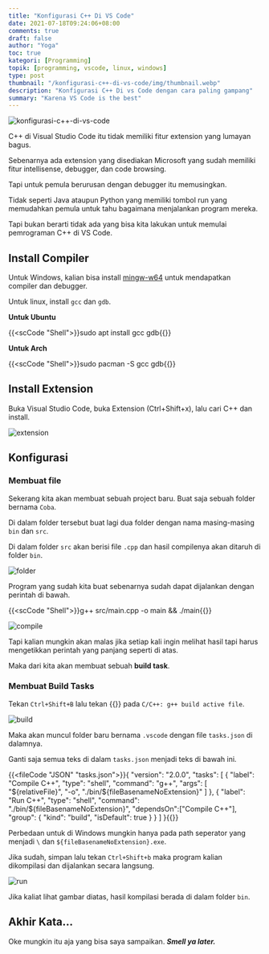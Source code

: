 ```yaml
---
title: "Konfigurasi C++ Di VS Code"
date: 2021-07-18T09:24:06+08:00
comments: true
draft: false
author: "Yoga"
toc: true
kategori: [Programming]
topik: [programming, vscode, linux, windows]
type: post
thumbnail: "/konfigurasi-c++-di-vs-code/img/thumbnail.webp"
description: "Konfigurasi C++ Di vs Code dengan cara paling gampang"
summary: "Karena VS Code is the best"
---
```


![konfigurasi-c++-di-vs-code](/konfigurasi-c++-di-vs-code/img/thumbnail.webp)

C++ di Visual Studio Code itu tidak memiliki fitur extension yang lumayan bagus.

Sebenarnya ada extension yang disediakan Microsoft yang sudah memiliki fitur intellisense, debugger, dan code browsing.

Tapi untuk pemula berurusan dengan debugger itu memusingkan.

Tidak seperti Java ataupun Python yang memiliki tombol run yang memudahkan pemula untuk tahu bagaimana menjalankan program mereka.

Tapi bukan berarti tidak ada yang bisa kita lakukan untuk memulai pemrograman C++ di VS Code.

## Install Compiler

Untuk Windows, kalian bisa install [mingw-w64](http://mingw-w64.org/doku.php) untuk mendapatkan compiler dan debugger.

Untuk linux, install `gcc` dan `gdb`.

**Untuk Ubuntu**

{{<scCode "Shell">}}sudo apt install gcc gdb{{</scCode>}}

**Untuk Arch**

{{<scCode "Shell">}}sudo pacman -S gcc gdb{{</scCode>}}

## Install Extension

Buka Visual Studio Code, buka Extension (Ctrl+Shift+x), lalu cari C++ dan install.

![extension](/konfigurasi-c++-di-vs-code/img/extension.webp)

## Konfigurasi

### Membuat file

Sekerang kita akan membuat sebuah project baru. Buat saja sebuah folder bernama `Coba`.

Di dalam folder tersebut buat lagi dua folder dengan nama masing-masing `bin` dan `src`.

Di dalam folder `src` akan berisi file `.cpp` dan hasil compilenya akan ditaruh di folder `bin`.

![folder](/konfigurasi-c++-di-vs-code/img/folder.webp)

Program yang sudah kita buat sebenarnya sudah dapat dijalankan dengan perintah di bawah.

{{<scCode "Shell">}}g++ src/main.cpp -o main && ./main{{</scCode>}}

![compile](/konfigurasi-c++-di-vs-code/img/compile.webp)

Tapi kalian mungkin akan malas jika setiap kali ingin melihat hasil tapi harus mengetikkan perintah yang panjang seperti di atas.

Maka dari kita akan membuat sebuah **build task**.

### Membuat Build Tasks

Tekan `Ctrl+Shift+B` lalu tekan {{<scIcon class="fa fa-cog">}} pada `C/C++: g++ build active file`.

![build](/konfigurasi-c++-di-vs-code/img/build.webp)

Maka akan muncul folder baru bernama `.vscode` dengan file `tasks.json` di dalamnya.

Ganti saja semua teks di dalam `tasks.json` menjadi teks di bawah ini.

{{<fileCode "JSON" "tasks.json">}}{
    "version": "2.0.0",
    "tasks": [
        {
            "label": "Compile C++",
            "type": "shell",
            "command": "g++",
            "args": [
                "${relativeFile}",
                "-o",
                "./bin/${fileBasenameNoExtension}"
            ]
        },
        {
            "label": "Run C++",
            "type": "shell",
            "command": "./bin/${fileBasenameNoExtension}",
            "dependsOn":["Compile C++"],
            "group": {
                "kind": "build",
                "isDefault": true
            }
        }
    ]
}{{</fileCode>}}


Perbedaan untuk di Windows mungkin hanya pada path seperator yang menjadi `\` dan `${fileBasenameNoExtension}.exe`.

Jika sudah, simpan lalu tekan `Ctrl+Shift+b` maka program kalian dikompilasi dan dijalankan secara langsung.

![run](/konfigurasi-c++-di-vs-code/img/run.webp)

Jika kaliat lihat gambar diatas, hasil kompilasi berada di dalam folder `bin`.

## Akhir Kata...

Oke mungkin itu aja yang bisa saya sampaikan. **_Smell ya later._**